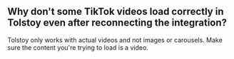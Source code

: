 ## Why don't some TikTok videos load correctly in Tolstoy even after reconnecting the integration?

Tolstoy only works with actual videos and not images or carousels. Make sure the content you're trying to load is a video.
